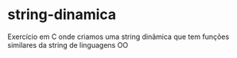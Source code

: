 # string-dinamica
Exercício em C onde criamos uma string dinâmica que tem funções similares da string de linguagens OO
